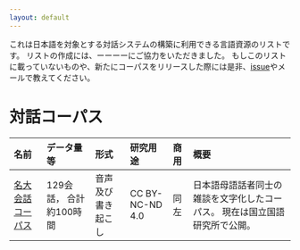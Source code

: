 ```yaml
---
layout: default
---
```


これは日本語を対象とする対話システムの構築に利用できる言語資源のリストです。
リストの作成には、ーーーーにご協力をいただきました。
もしこのリストに載っていないものや、新たにコーパスをリリースした際には是非、[issue](https://github.com/masahiro-mi/masahiro-mi.github.io/issues)やメールで教えてください。


# 対話コーパス

| 名前                                         | データ量等         | 形式         | 研究用途     | 商用         | 概要                                               |  
|:--------------------------------------------|:------------------|:------------|:------------|:------------|:---------------------------------------------------|
| [名大会話コーパス](https://mmsrv.ninjal.ac.jp/nucc/)  | 129会話， 合計約100時間 | 音声及び書き起こし | CC BY-NC-ND 4.0 | 同左 | 日本語母語話者同士の雑談を文字化したコーパス。 現在は国立国語研究所で公開。 | 

